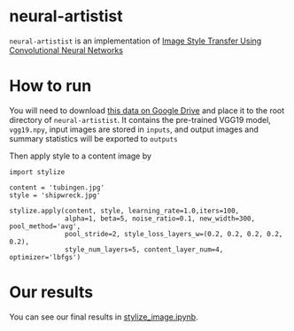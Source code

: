 # neural-artistist

`neural-artistist` is an implementation of [Image Style Transfer Using Convolutional Neural Networks](https://www.cv-foundation.org/openaccess/content_cvpr_2016/papers/Gatys_Image_Style_Transfer_CVPR_2016_paper.pdf)

# How to run

You will need to download  [this data on Google Drive](https://drive.google.com/open?id=1rzTQRcquj63vCXT5xkue8sVcXjhf22t5) and place it to the root directory of `neural-artistist`. It contains the pre-trained VGG19 model, `vgg19.npy`, input images are stored in `inputs`, and output images and summary statistics will be exported to `outputs`

Then apply style to a content image by

    import stylize

    content = 'tubingen.jpg'
    style = 'shipwreck.jpg'

    stylize.apply(content, style, learning_rate=1.0,iters=100,
                  alpha=1, beta=5, noise_ratio=0.1, new_width=300, pool_method='avg',
                  pool_stride=2, style_loss_layers_w=(0.2, 0.2, 0.2, 0.2, 0.2),
                  style_num_layers=5, content_layer_num=4, optimizer='lbfgs')

# Our results

You can see our final results in [stylize_image.ipynb](stylize_image.ipynb).
